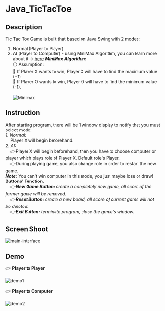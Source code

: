 # Java_TicTacToe
## Description
Tic Tac Toe Game is built that based on Java Swing with 2 modes:
1. Normal (Player to Player)
2. AI (Player to Computer) - using MiniMax Algorithm, you can learn more about it -> <a href="https://www.stdio.vn/giai-thuat-lap-trinh/giai-thuat-tim-kiem-minimax-s1EVnH" >here</a>
***MiniMax Algorithm:***<br>
⚪️ Assumption:<br>
  🔸 If Player X wants to win, Player X will have to find the maximum value (+1).<br>
  🔸 If Player O wants to win, Player O will have to find the minimum value (-1).<br><br>
![Minimax](https://nestedsoftware.com/assets/images/2019-06-15-tic-tac-toe-with-the-minimax-algorithm-5988.123625/eo3qr44bp1w96a92t8s2.png)
## Instruction
After starting program, there will be 1 window display to notify that you must select mode:<br>
*1. Normal:*<br>
&nbsp;&nbsp;&nbsp;&nbsp;Player X will begin beforehand.<br>
*2. AI:*<br>
&nbsp;&nbsp;&nbsp;&nbsp;👉Player X will begin beforehand, then you have to choose computer or player which plays role of Player X. Default role's Player.<br>
&nbsp;&nbsp;&nbsp;&nbsp;👉During playing game, you also change role in order to restart the new game.<br>
***Note:*** You can't win computer in this mode, you just maybe lose or draw!<br>
**Buttons' Function:**<br>
&nbsp;&nbsp;&nbsp;&nbsp;👉***New Game Button:*** *create a completely new game, all score of the former game will be removed.*<br>
&nbsp;&nbsp;&nbsp;&nbsp;👉***Reset Button:*** *create a new board, all score of current game will not be deleted.*<br>
&nbsp;&nbsp;&nbsp;&nbsp;👉***Exit Button:*** *terminate program, close the game's window.*<br>
## Screen Shoot
![main-interface](https://live.staticflickr.com/65535/51003751780_187cc3c770_b.jpg)
## Demo 
👉 **Player to Player**
<br><br>
![demo1](https://64.media.tumblr.com/395e74153190ce29421ade8a9f131d19/3881f765f5a3b322-a5/s1280x1920/65c4c4e14aaac20713f605c48234043aae7b8c68.gif)
<br><br>
👉 **Player to Computer**
<br><br>
![demo2](https://64.media.tumblr.com/451e2ba9b5fe4d7f8ed9bd8f8b303ffe/f1dd08eac9b4cb75-fc/s1280x1920/03aa028b42323de4d89ae0e7c7c7e73f38e6fe92.gif)
